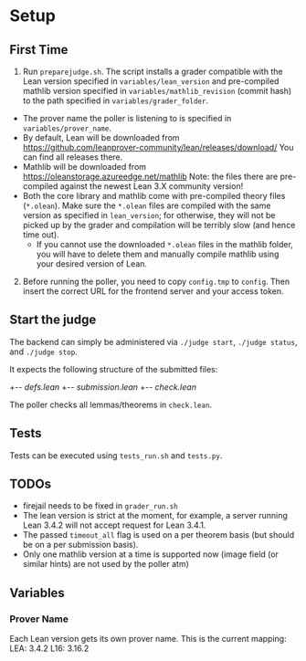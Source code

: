 # Setup

## First Time
1. Run `preparejudge.sh`. The script installs a grader compatible with the Lean version specified in `variables/lean_version` and pre-compiled mathlib version specified in `variables/mathlib_revision` (commit hash) to the path specified in `variables/grader_folder`.
  - The prover name the poller is listening to is specified in `variables/prover_name`.
  - By default, Lean will be downloaded from https://github.com/leanprover-community/lean/releases/download/
    You can find all releases there.
  - Mathlib will be downloaded from https://oleanstorage.azureedge.net/mathlib
    Note: the files there are pre-compiled against the newest Lean 3.X community version!
  - Both the core library and mathlib come with pre-compiled theory files (`*.olean`).
    Make sure the `*.olean` files are compiled with the same version as specified in `lean_version`;
    for otherwise, they will not be picked up by the grader and compilation will be terribly slow (and hence time out).
    - If you cannot use the downloaded `*.olean` files in the mathlib folder, you will have to delete them and manually compile
      mathlib using your desired version of Lean.
2. Before running the poller, you need to copy `config.tmp` to `config`.
Then insert the correct URL for the frontend server and your access token.

## Start the judge
The backend can simply be administered via
`./judge start`, `./judge status`, and `./judge stop`.

It expects the following structure of the submitted files:

+-- _defs.lean_
+-- _submission.lean_
+-- _check.lean_

The poller checks all lemmas/theorems in `check.lean`. 

## Tests
Tests can be executed using `tests_run.sh` and `tests.py`.

## TODOs
- firejail needs to be fixed in `grader_run.sh`
- The lean version is strict at the moment, for example, a server running Lean 3.4.2 will not accept request for Lean 3.4.1.
- The passed `timeout_all` flag is used on a per theorem basis (but should be on a per submission basis).
- Only one mathlib version at a time is supported now (image field (or similar hints) are not used by the poller atm)


## Variables
### Prover Name
Each Lean version gets its own prover name. This is the current mapping:
LEA: 3.4.2
L16: 3.16.2
